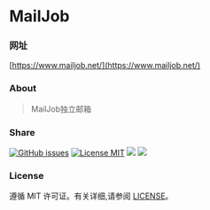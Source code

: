 # MailJob

### 网址

[https://www.mailjob.net/](https://www.mailjob.net/)

### About

> MailJob独立邮箱

### Share

[![GitHub issues](https://img.shields.io/github/issues/mailjobblog/mailjob.github.io.svg?style=flat)](https://github.com/mailjobblog/mailjob.github.io/issues)
[![License MIT](https://img.shields.io/badge/license-MIT-blue.svg?style=flat)](https://github.com/mailjobblog/mailjob.github.io/blob/main/LICENSEE)
[![](https://img.shields.io/github/stars/mailjobblog/mailjob.github.io.svg?style=social&label=Star)](https://github.com/mailjobblog/mailjob.github.io)
[![](https://img.shields.io/github/forks/mailjobblog/mailjob.github.io.svg?style=social&label=Fork)](https://github.com/mailjobblog/mailjob.github.io)

### License

遵循 MIT 许可证。有关详细,请参阅 [LICENSE](https://github.com/mailjob/mailjob.github.io/blob/main/LICENSE)。
